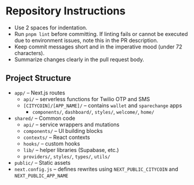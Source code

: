 # Repository Instructions

- Use 2 spaces for indentation.
- Run `pnpm lint` before committing. If linting fails or cannot be executed due to environment issues, note this in the PR description.
- Keep commit messages short and in the imperative mood (under 72 characters).
- Summarize changes clearly in the pull request body.

## Project Structure

- `app/` – Next.js routes
  - `api/` – serverless functions for Twilio OTP and SMS
  - `[CITYCOIN]/[APP_NAME]/` – contains `wallet` and `sparechange` apps
    - `components/`, `dashboard/`, `styles/`, `welcome/`, `home/`
- `shared/` – Common code
  - `api/` – service wrappers and mutations
  - `components/` – UI building blocks
  - `contexts/` – React contexts
  - `hooks/` – custom hooks
  - `lib/` – helper libraries (Supabase, etc.)
  - `providers/`, `styles/`, `types/`, `utils/`
- `public/` – Static assets
- `next.config.js` – defines rewrites using `NEXT_PUBLIC_CITYCOIN` and `NEXT_PUBLIC_APP_NAME`
